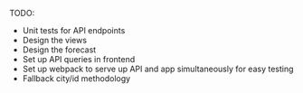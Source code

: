 TODO:
- Unit tests for API endpoints
- Design the views
- Design the forecast
- Set up API queries in frontend
- Set up webpack to serve up API and app simultaneously for easy testing
- Fallback city/id methodology
